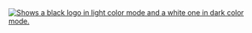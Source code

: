 <a href="https://sairoden-portfolio.pages.dev/">
  <picture>
    <source media="(prefers-color-scheme: light)" srcset="https://github.com/Sairoden/Sairoden/assets/72735313/a2727643-9385-4b5d-adb4-90203ef7dec4">
    <source media="(prefers-color-scheme: dark)" srcset="https://github.com/Sairoden/Sairoden/assets/72735313/44ff44ca-5414-4b06-8bc2-e84b5da865c5">
    <img alt="Shows a black logo in light color mode and a white one in dark color mode." src="https://user-images.githubusercontent.com/25423296/163456779-a8556205-d0a5-45e2-ac17-42d089e3c3f8.png">
  </picture>
</a>
